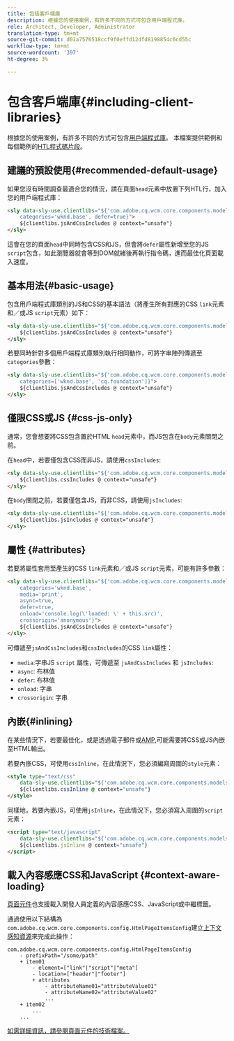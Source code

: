```yaml
---
title: 包括客戶端庫
description: 根據您的使用案例，有許多不同的方式可包含用戶端程式庫。
role: Architect, Developer, Administrator
translation-type: tm+mt
source-git-commit: d01a7576518ccf9f0effd12dfd8198854c6cd55c
workflow-type: tm+mt
source-wordcount: '397'
ht-degree: 3%

---
```



# 包含客戶端庫{#including-client-libraries}

根據您的使用案例，有許多不同的方式可包含[用戶端程式庫](/help/developing/archetype/uifrontend.md#clientlibs)。 本檔案提供範例和每個範例的[HTL程式碼片段](https://docs.adobe.com/content/help/zh-Hant/experience-manager-htl/using/overview.html)。

## 建議的預設使用{#recommended-default-usage}

如果您沒有時間調查最適合您的情況，請在頁面`head`元素中放置下列HTL行，加入您的用戶端程式庫：

```html
<sly data-sly-use.clientlibs="${'com.adobe.cq.wcm.core.components.models.ClientLibraries' @
    categories='wknd.base', defer=true}">
    ${clientlibs.jsAndCssIncludes @ context="unsafe"}
</sly>
```

這會在您的頁面`head`中同時包含CSS和JS，但會將`defer`屬性新增至您的JS `script`包含，如此瀏覽器就會等到DOM就緒後再執行指令碼，進而最佳化頁面載入速度。

## 基本用法{#basic-usage}

包含用戶端程式庫類別的JS和CSS的基本語法（將產生所有對應的CSS `link`元素和／或JS `script`元素）如下：

```html
<sly data-sly-use.clientlibs="${'com.adobe.cq.wcm.core.components.models.ClientLibraries' @ categories='wknd.base'}">
    ${clientlibs.jsAndCssIncludes @ context="unsafe"}
</sly>
```

若要同時針對多個用戶端程式庫類別執行相同動作，可將字串陣列傳遞至`categories`參數：

```html
<sly data-sly-use.clientlibs="${'com.adobe.cq.wcm.core.components.models.ClientLibraries' @
    categories=['wknd.base', 'cq.foundation']}">
    ${clientlibs.jsAndCssIncludes @ context="unsafe"}
</sly>
```

## 僅限CSS或JS {#css-js-only}

通常，您會想要將CSS包含置於HTML `head`元素中，而JS包含在`body`元素關閉之前。

在`head`中，若要僅包含CSS而非JS，請使用`cssIncludes`:

```html
<sly data-sly-use.clientlibs="${'com.adobe.cq.wcm.core.components.models.ClientLibraries' @ categories='wknd.base'}">
    ${clientlibs.cssIncludes @ context="unsafe"}
</sly>
```

在`body`關閉之前，若要僅包含JS，而非CSS，請使用`jsIncludes`:

```html
<sly data-sly-use.clientlibs="${'com.adobe.cq.wcm.core.components.models.ClientLibraries' @ categories='wknd.base'}">
    ${clientlibs.jsIncludes @ context="unsafe"}
</sly>
```

## 屬性 {#attributes}

若要將屬性套用至產生的CSS `link`元素和／或JS `script`元素，可能有許多參數：

```html
<sly data-sly-use.clientlibs="${'com.adobe.cq.wcm.core.components.models.ClientLibraries' @
    categories='wknd.base',
    media='print',
    async=true,
    defer=true,
    onload='console.log(\'loaded: \' + this.src)',
    crossorigin='anonymous'}">
    ${clientlibs.jsAndCssIncludes @ context="unsafe"}
</sly>
```

可傳遞至`jsAndCssIncludes`和`cssIncludes`的CSS `link`屬性：

* `media`:字串JS `script` 屬性，可傳遞至 `jsAndCssIncludes` 和 `jsIncludes`:
* `async`: 布林值
* `defer`: 布林值
* `onload`: 字串
* `crossorigin`: 字串

## 內嵌{#inlining}

在某些情況下，若要最佳化，或是透過電子郵件或[AMP,](amp.md)可能需要將CSS或JS內嵌至HTML輸出。

若要內嵌CSS，可使用`cssInline`，在此情況下，您必須編寫周圍的`style`元素：

```html
<style type="text/css"
    data-sly-use.clientlibs="${'com.adobe.cq.wcm.core.components.models.ClientLibraries' @ categories='wknd.base'}">
    ${clientlibs.cssInline @ context="unsafe"}
</style>
```

同樣地，若要內嵌JS，可使用`jsInline`，在此情況下，您必須寫入周圍的`script`元素：

```html
<script type="text/javascript"
    data-sly-use.clientlibs="${'com.adobe.cq.wcm.core.components.models.ClientLibraries' @ categories='wknd.base'}">
    ${clientlibs.jsInline @ context="unsafe"}
</script>
```

## 載入內容感應CSS和JavaScript {#context-aware-loading}

[頁面元件](/help/components/page.md)也支援載入開發人員定義的內容感應CSS、JavaScript或中繼標籤。

通過使用以下結構為`com.adobe.cq.wcm.core.components.config.HtmlPageItemsConfig`建立[上下文感知資源](context-aware-configs.md)來完成此操作：

```text
com.adobe.cq.wcm.core.components.config.HtmlPageItemsConfig
    - prefixPath="/some/path"
    + item01
        - element=["link"|"script"|"meta"]
        - location=["header"|"footer"]
        + attributes
            - attributeName01="attributeValue01"
            - attributeName02="attributeValue02"
            ...
    + item02
        ...
    ...
```

[如需詳細資訊，請參閱頁面元件的技術檔案。](https://github.com/adobe/aem-core-wcm-components/tree/master/content/src/content/jcr_root/apps/core/wcm/components/page/v2/page#loading-of-context-aware-cssjs)
